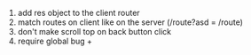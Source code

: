 1. add res object to the client router
2. match routes on client like on the server (/route?asd = /route)
3. don't make scroll top on back button click
4. require global bug +
